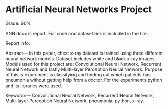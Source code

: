# Artificial Neural Networks Project

Grade: 60%

ANN.docx is report. Full code and dataset link is included in the file.

Report info:

Abstract— In this paper, chest x-ray dataset is trained using three different neural network models. Dataset includes white and black x-ray images. Models used for this project are: Convolutional Neural Network, Recurrent Neural Network and lastly Multi-layer Perception Neural Network. Purpose of this is experiment is classifying and finding out which patients has pneumonia without getting help from a doctor. For the experiments python and its libraries were used.

Keywords— Convolutional Neural Network, Recurrent Neural Network, Multi-layer Perception Neural Network, pneumonia, python, x-ray.
